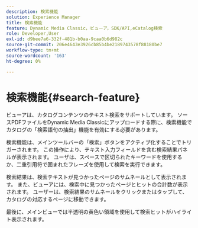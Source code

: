 ```yaml
---
description: 検索機能
solution: Experience Manager
title: 検索機能
feature: Dynamic Media Classic，ビューア，SDK/API,eCatalog検索
role: Developer,User
exl-id: d9bee7a6-332f-481b-b0aa-9caa0b6d982c
source-git-commit: 206e4643e3926cb85b4be2189743578f88180be7
workflow-type: tm+mt
source-wordcount: '163'
ht-degree: 0%

---
```


# 検索機能{#search-feature}

ビューアは、カタログコンテンツのテキスト検索をサポートしています。 ソースPDFファイルをDynamic Media Classicにアップロードする際に、検索機能でカタログの「検索語句の抽出」機能を有効にする必要があります。

検索機能は、メインツールバーの「検索」ボタンをアクティブ化することでトリガーされます。 この操作により、テキスト入力フィールドを含む検索結果パネルが表示されます。 ユーザは、スペースで区切られたキーワードを使用するか、二重引用符で囲まれたフレーズを使用して検索を実行できます。

検索結果は、検索テキストが見つかったページのサムネールとして表示されます。 また、ビューアには、検索中に見つかったページとヒットの合計数が表示されます。 ユーザーは、検索結果のサムネールをクリックまたはタップして、カタログの対応するページに移動できます。

最後に、メインビューでは半透明の黄色い領域を使用して検索ヒットがハイライト表示されます。
